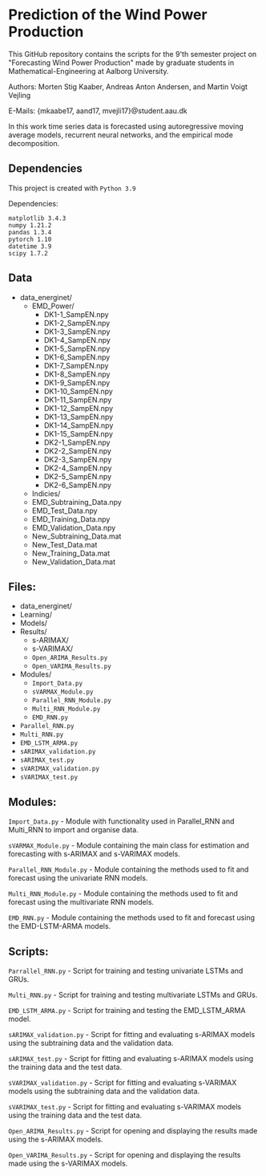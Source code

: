 # Prediction of the Wind Power Production
This GitHub repository contains the scripts for the 9'th semester project on "Forecasting Wind Power Production" made by graduate students in Mathematical-Engineering at Aalborg University.

Authors:	Morten Stig Kaaber, Andreas Anton Andersen, and Martin Voigt Vejling

E-Mails:	{mkaabe17, aand17, mvejli17}@student.aau.dk

In this work time series data is forecasted using autoregressive moving average models, recurrent neural networks, and the empirical mode decomposition.


## Dependencies
This project is created with `Python 3.9`

Dependencies:
```
matplotlib 3.4.3
numpy 1.21.2
pandas 1.3.4
pytorch 1.10
datetime 3.9
scipy 1.7.2
```


## Data
- data_energinet/
  - EMD_Power/
    - DK1-1_SampEN.npy
    - DK1-2_SampEN.npy
    - DK1-3_SampEN.npy
    - DK1-4_SampEN.npy
    - DK1-5_SampEN.npy
    - DK1-6_SampEN.npy
    - DK1-7_SampEN.npy
    - DK1-8_SampEN.npy
    - DK1-9_SampEN.npy
    - DK1-10_SampEN.npy
    - DK1-11_SampEN.npy
    - DK1-12_SampEN.npy
    - DK1-13_SampEN.npy
    - DK1-14_SampEN.npy
    - DK1-15_SampEN.npy
    - DK2-1_SampEN.npy
    - DK2-2_SampEN.npy
    - DK2-3_SampEN.npy
    - DK2-4_SampEN.npy
    - DK2-5_SampEN.npy
    - DK2-6_SampEN.npy
  - Indicies/
  - EMD_Subtraining_Data.npy
  - EMD_Test_Data.npy
  - EMD_Training_Data.npy
  - EMD_Validation_Data.npy
  - New_Subtraining_Data.mat
  - New_Test_Data.mat
  - New_Training_Data.mat
  - New_Validation_Data.mat

## Files:
- data_energinet/
- Learning/
- Models/
- Results/
	- s-ARIMAX/
	- s-VARIMAX/
	- `Open_ARIMA_Results.py`
	- `Open_VARIMA_Results.py`
- Modules/
	- `Import_Data.py`
	- `sVARMAX_Module.py`
	- `Parallel_RNN_Module.py`
	- `Multi_RNN_Module.py`
	- `EMD_RNN.py`
- `Parallel_RNN.py`
- `Multi_RNN.py`
- `EMD_LSTM_ARMA.py`
- `sARIMAX_validation.py`
- `sARIMAX_test.py`
- `sVARIMAX_validation.py`
- `sVARIMAX_test.py`

## Modules:
`Import_Data.py`
	- Module with functionality used in Parallel_RNN and Multi_RNN to import and organise data.

`sVARMAX_Module.py`
	- Module containing the main class for estimation and forecasting with s-ARIMAX and s-VARIMAX models.

`Parallel_RNN_Module.py`
	- Module containing the methods used to fit and forecast using the univariate RNN models.

`Multi_RNN_Module.py`
	- Module containing the methods used to fit and forecast using the multivariate RNN models.

`EMD_RNN.py`
	- Module containing the methods used to fit and forecast using the EMD-LSTM-ARMA models.

## Scripts:
`Parrallel_RNN.py`
	- Script for training and testing univariate LSTMs and GRUs.
	
`Multi_RNN.py`
	- Script for training and testing multivariate LSTMs and GRUs.

`EMD_LSTM_ARMA.py`
	- Script for training and testing the EMD_LSTM_ARMA model.

`sARIMAX_validation.py`
	- Script for fitting and evaluating s-ARIMAX models using the subtraining data and the validation data.

`sARIMAX_test.py`
	- Script for fitting and evaluating s-ARIMAX models using the training data and the test data.

`sVARIMAX_validation.py`
	- Script for fitting and evaluating s-VARIMAX models using the subtraining data and the validation data.

`sVARIMAX_test.py`
	- Script for fitting and evaluating s-VARIMAX models using the training data and the test data.

`Open_ARIMA_Results.py`
	- Script for opening and displaying the results made using the s-ARIMAX models.

`Open_VARIMA_Results.py`
	- Script for opening and displaying the results made using the s-VARIMAX models.
